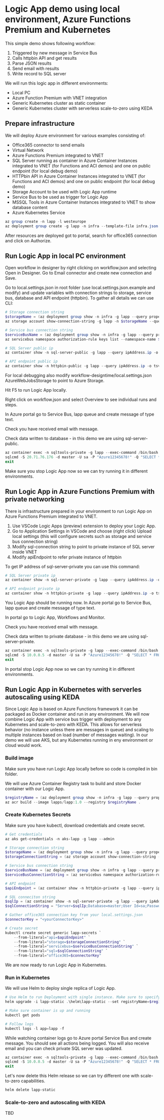 # Logic App demo using local environment, Azure Functions Premium and Kubernetes
This simple demo shows following workflow:
1. Triggered by new message in Service Bus
2. Calls httpbin API and get results
3. Parse JSON results
4. Send email with results
5. Write record to SQL server

We will run this logic app in different environments:
- Local PC
- Azure Function Premium with VNET integration
- Generic Kubernetes cluster as static container
- Generic Kubernetes cluster with serverless scale-to-zero using KEDA

## Prepare infrastructure
We will deploy Azure environment for various examples consisting of:
- Office365 connector to send emails
- Virtual Network
- Azure Functions Premium integrated to VNET
- SQL Server running as container in Azure Container Instances integrated to VNET (for Functions and ACI demos) and one on public endpoint (for local debug demo)
- HTTPbin API in Azure Container Instances integrated to VNET (for Functions and ACI demos) and one on public endpoint (for local debug demo)
- Storage Account to be used with Logic App runtime
- Service Bus to be used as trigger for Logic App
- MSSQL Tools in Azure Container Instances integrated to VNET to show database content
- Azure Kubernetes Service

```powershell
az group create -n lapp -l westeurope
az deployment group create -g lapp -n infra --template-file infra.json
```

After resources are deployed got to portal, search for office365 connection and click on Authorize.

## Run Logic App in local PC environment
Open workflow in designer by right clicking on workflow.json and selecting Open in Designer. Go to Email connector and create new connection and Save.

Go to local.settings.json in root folder (use local.settings.json.example and modify) and update variables with connection strings to storage, service bus, database and API endpoint (httpbin). To gather all details we can use CLI:

```powershell
# Storage connection string
$storageName = (az deployment group show -n infra -g lapp --query properties.outputs.storageName.value -o tsv)
az storage account show-connection-string -g lapp -n $storageName --query connectionString -o tsv

# Service bus connection string
$serviceBusName = (az deployment group show -n infra -g lapp --query properties.outputs.serviceBusName.value -o tsv)
az servicebus namespace authorization-rule keys list --namespace-name $serviceBusName -g lapp -n lappListener --query primaryConnectionString -o tsv

# SQL Server public ip
az container show -n sql-server-public -g lapp --query ipAddress.ip -o tsv

# API endpoint public ip
az container show -n httpbin-public -g lapp --query ipAddress.ip -o tsv
```

For local debugging also modify workflow-designtime/local.settings.json AzureWebJobsStorage to point to Azure Storage.

Hit F5 to run Logic App locally.

Right click on workflow.json and select Overview to see individual runs and steps.

In Azure portal go to Service Bus, lapp queue and create message of type text.

Check you have received email with message.

Check data written to database - in this demo we are using sql-server-public.

```powershell
az container exec -n sqltools-private -g lapp --exec-command /bin/bash
sqlcmd -S 20.71.76.176 -d master -U sa -P "Azure12345678!" -Q "SELECT * FROM myTable"
exit
```

Make sure you stop Logic App now so we can try running it in different environments.


## Run Logic App in Azure Functions Premium with private networking
There is infrastructure prepared in your environment to run Logic App on Azure Functions Premium integrated to VNET. 
1. Use VSCode Logic Apps (preview) extension to deploy your Logic App. 
2. Go to Application Settings in VSCode and choose (right click) Upload local settings (this will configure secrets such as storage and service bus connection string)
3. Modify sql-connection string to point to private instance of SQL server inside VNET
4. Modify apiEndpoint to refer private instance of httpbin

To get IP address of sql-server-private you can use this command:

```powershell
# SQL Server private ip
az container show -n sql-server-private -g lapp --query ipAddress.ip -o tsv

# API endpoint private ip
az container show -n httpbin-private -g lapp --query ipAddress.ip -o tsv
```

You Logic App should be running now. In Azure portal go to Service Bus, lapp queue and create message of type text.

In portal go to Logic App, Workflows and Monitor.

Check you have received email with message.

Check data written to private database - in this demo we are using sql-server-private.

```powershell
az container exec -n sqltools-private -g lapp --exec-command /bin/bash
sqlcmd -S 10.0.0.5 -d master -U sa -P "Azure12345678!" -Q "SELECT * FROM myTable"
exit
```

In portal stop Logic App now so we can try running it in different environments.

## Run Logic App in Kubernetes with serverles autoscaling using KEDA
Since Logic App is based on Azure Functions framework it can be packaged as Docker container and run in any environment. We will now combine Logic App with service bus trigger with deployment to any Kubernetes and scale-to-zero with KEDA. This allows for serverless behavior (no instance unless there are messages in queue) and scaling to multiple instances based on load (number of messages waiting). In our demo we will use AKS, but any Kubernetes running in eny environment or cloud would work.

### Build image
Make sure you have run Logic App locally before so code is compiled in bin folder.

We will use Azure Container Registry task to build and store Docker container with our Logic App.

```powershell
$registryName = (az deployment group show -n infra -g lapp --query properties.outputs.registryName.value -o tsv)
az acr build --image lapps/lapp:1.0 --registry $registryName .
```

### Create Kubernetes Secrets
Make sure you have kubectl, download credentials and create secret.

```powershell
# Get credentials
az aks get-credentials -n aks-lapp -g lapp --admin

# Storage connection string
$storageName = (az deployment group show -n infra -g lapp --query properties.outputs.storageName.value -o tsv)
$storageConnectionString = (az storage account show-connection-string -g lapp -n $storageName --query connectionString -o tsv)

# Service bus connection string
$serviceBusName = (az deployment group show -n infra -g lapp --query properties.outputs.serviceBusName.value -o tsv)
$serviceBusConnectionString = (az servicebus namespace authorization-rule keys list --namespace-name $serviceBusName -g lapp -n lappListener --query primaryConnectionString -o tsv)

# API endpoint
$apiEndpoint = (az container show -n httpbin-private -g lapp --query ipAddress.ip -o tsv)

# SQL conneciton string
$sqlIp = (az container show -n sql-server-private -g lapp --query ipAddress.ip -o tsv)
$sqlConnectionString = "Server=$sqlIp;Database=master;User Id=sa;Password=Azure12345678!;"

# Gather office365 connection key from your local.settings.json
$connectorKey = "<yourConnectorKey>"

# Create secret
kubectl create secret generic lapp-secrets `
    --from-literal="api=$apiEndpoint" `
    --from-literal="storage=$storageConnectionString" `
    --from-literal="servicebus=$serviceBusConnectionString" `
    --from-literal="sql=$sqlConnectionString" `
    --from-literal="office365=$connectorKey" 
```

We are now ready to run Logic App in Kubernetes.

### Run in Kubernetes
We will use Helm to deploy single replica of Logic App.

```powershell
# Use Helm to run Deployment with single instance. Make sure to specify your office connector app setting name.
helm upgrade -i lapp-static .\helm\lapp-static --set registryName=$registryName --set officeConnectorSettingName=office365_1-connectionKey

# Make sure container is up and running
kubectl get pods

# Follow logs
kubectl logs -l app=lapp -f
```

While watching container logs go to Azure portal Service Bus and create message. You should see all actions being logged. You will also receive email and you can check private SQL server was updated.

```powershell
az container exec -n sqltools-private -g lapp --exec-command /bin/bash
sqlcmd -S 10.0.0.5 -d master -U sa -P "Azure12345678!" -Q "SELECT * FROM myTable"
exit
```

Let's now delete this Helm release so we can try different one with scale-to-zero capabilities.

```powershell
helm delete lapp-static
```

### Scale-to-zero and autoscaling with KEDA
TBD